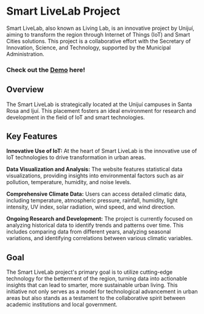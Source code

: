 # Smart LiveLab Project

Smart LiveLab, also known as Living Lab, is an innovative project by Unijuí, aiming to transform the region through Internet of Things (IoT) and Smart Cities solutions. This project is a collaborative effort with the Secretary of Innovation, Science, and Technology, supported by the Municipal Administration.

### Check out the [Demo](https://piecotech.netlify.app/) here!

## Overview

The Smart LiveLab is strategically located at the Unijuí campuses in Santa Rosa and Ijuí. This placement fosters an ideal environment for research and development in the field of IoT and smart technologies.

## Key Features

**Innovative Use of IoT:** At the heart of Smart LiveLab is the innovative use of IoT technologies to drive transformation in urban areas.

**Data Visualization and Analysis:** The website features statistical data visualizations, providing insights into environmental factors such as air pollution, temperature, humidity, and noise levels.

**Comprehensive Climate Data:** Users can access detailed climatic data, including temperature, atmospheric pressure, rainfall, humidity, light intensity, UV index, solar radiation, wind speed, and wind direction.

**Ongoing Research and Development:** The project is currently focused on analyzing historical data to identify trends and patterns over time. This includes comparing data from different years, analyzing seasonal variations, and identifying correlations between various climatic variables.

## Goal

The Smart LiveLab project's primary goal is to utilize cutting-edge technology for the betterment of the region, turning data into actionable insights that can lead to smarter, more sustainable urban living. This initiative not only serves as a model for technological advancement in urban areas but also stands as a testament to the collaborative spirit between academic institutions and local government.
